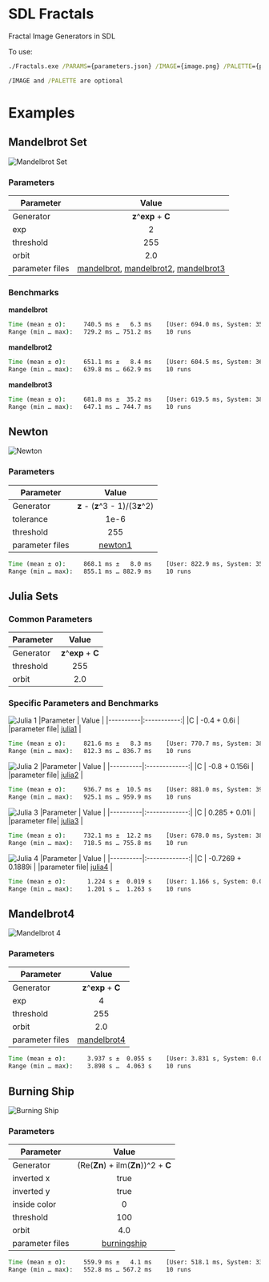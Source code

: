 # SDL Fractals
Fractal Image Generators in SDL

To use:

```cmd
./Fractals.exe /PARAMS={parameters.json} /IMAGE={image.png} /PALETTE={palette.json}

/IMAGE and /PALETTE are optional
```

# Examples

## Mandelbrot Set
![Mandelbrot Set](/samples/mandelbrot.png)

### Parameters
|Parameter      | Value |
|---------------|:-----:|
|Generator      | **z**^**exp** + **C** |
|exp            | 2   |
|threshold      | 255 |
|orbit          | 2.0 |
|parameter files| [mandelbrot](src/parameters/mandelbrot.json), [mandelbrot2](src/parameters/mandelbrot2.json), [mandelbrot3](src/parameters/mandelbrot3.json) |

### Benchmarks

**mandelbrot**
```cmd
Time (mean ± σ):     740.5 ms ±   6.3 ms    [User: 694.0 ms, System: 35.1 ms]
Range (min … max):   729.2 ms … 751.2 ms    10 runs
```

**mandelbrot2**
```cmd
Time (mean ± σ):     651.1 ms ±   8.4 ms    [User: 604.5 ms, System: 36.2 ms]
Range (min … max):   639.8 ms … 662.9 ms    10 runs
```

**mandelbrot3**
```cmd
Time (mean ± σ):     681.8 ms ±  35.2 ms    [User: 619.5 ms, System: 38.9 ms]
Range (min … max):   647.1 ms … 744.7 ms    10 runs
```

## Newton
![Newton](/samples/newton1.png)

### Parameters
|Parameter      | Value |
|---------------|:-----:|
|Generator      | **z** - (**z**^3 - 1)/(3**z**^2) |
|tolerance      | 1e-6 |
|threshold      | 255 |
|parameter files| [newton1](src/parameters/newton1.json) |

```cmd
Time (mean ± σ):     868.1 ms ±   8.0 ms    [User: 822.9 ms, System: 35.2 ms]
Range (min … max):   855.1 ms … 882.9 ms    10 runs
```

## Julia Sets

### Common Parameters
|Parameter      | Value |
|---------------|:-----:|
|Generator      | **z**^**exp** + **C** |
|threshold      | 255 |
|orbit          | 2.0 |

### Specific Parameters and Benchmarks

![Julia 1](/samples/julia1.png)
|Parameter | Value       |
|----------|:-----------:|
|C         | -0.4 + 0.6i |
|parameter file| [julia1](src/parameters/julia1.json) |

```cmd
Time (mean ± σ):     821.6 ms ±   8.3 ms    [User: 770.7 ms, System: 38.7 ms]
Range (min … max):   812.3 ms … 836.7 ms    10 runs
```

![Julia 2](/samples/julia2.png)
|Parameter | Value         |
|----------|:-------------:|
|C         | -0.8 + 0.156i |
|parameter file| [julia2](src/parameters/julia2.json) |

```cmd
Time (mean ± σ):     936.7 ms ±  10.5 ms    [User: 881.0 ms, System: 39.5 ms]
Range (min … max):   925.1 ms … 959.9 ms    10 runs
```

![Julia 3](/samples/julia3.png)
|Parameter | Value         |
|----------|:-------------:|
|C         | 0.285 + 0.01i |
|parameter file| [julia3](src/parameters/julia3.json) |

```cmd
Time (mean ± σ):     732.1 ms ±  12.2 ms    [User: 678.0 ms, System: 38.8 ms]
Range (min … max):   718.5 ms … 755.8 ms    10 run
```

![Julia 4](/samples/julia4.png)
|Parameter | Value         |
|----------|:-------------:|
|C         | -0.7269 + 0.1889i |
|parameter file| [julia4](src/parameters/julia4.json) |

```cmd
Time (mean ± σ):      1.224 s ±  0.019 s    [User: 1.166 s, System: 0.041 s]
Range (min … max):    1.201 s …  1.263 s    10 runs
```

## Mandelbrot4
![Mandelbrot 4](/samples/mandelbrot4.png)

### Parameters
|Parameter      | Value |
|---------------|:-----:|
|Generator      | **z**^**exp** + **C** |
|exp            | 4   |
|threshold      | 255 |
|orbit          | 2.0 |
|parameter files| [mandelbrot4](src/parameters/mandelbrot4.json) |

```cmd
Time (mean ± σ):      3.937 s ±  0.055 s    [User: 3.831 s, System: 0.056 s]
Range (min … max):    3.898 s …  4.063 s    10 runs
```

## Burning Ship
![Burning Ship](/samples/burningship.png)

### Parameters
|Parameter      | Value |
|---------------|:-----:|
|Generator      | (Re(**Zn**) + iIm(**Zn**))^2 + **C** |
|inverted x     | true |
|inverted y     | true |
|inside color   | 0    |
|threshold      | 100  |
|orbit          | 4.0 |
|parameter files| [burningship](src/parameters/burningship.json) |

```cmd
Time (mean ± σ):     559.9 ms ±   4.1 ms    [User: 518.1 ms, System: 33.7 ms]
Range (min … max):   552.8 ms … 567.2 ms    10 runs
```
